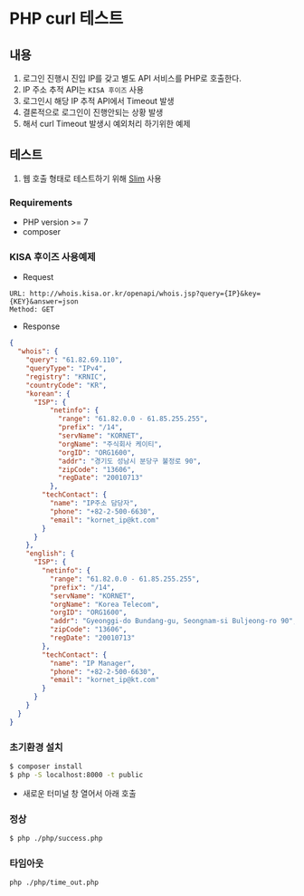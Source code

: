 # PHP curl 테스트 

## 내용
1. 로그인 진행시 진입 IP를 갖고 별도 API 서비스를 PHP로 호출한다.
1. IP 주소 추적 API는 `KISA 후이즈` 사용
1. 로그인시 해당 IP 추적 API에서 Timeout 발생 
1. 결론적으로 로그인이 진행안되는 상황 발생
1. 해서 curl Timeout 발생시 예외처리 하기위한 예제


## 테스트
1. 웹 호출 형태로 테스트하기 위해 [Slim](https://github.com/slimphp/Slim) 사용

### Requirements
- PHP version >= 7
- composer


### KISA 후이즈 사용예제
- Request

``` 
URL: http://whois.kisa.or.kr/openapi/whois.jsp?query={IP}&key={KEY}&answer=json
Method: GET
```

- Response

``` json
{
  "whois": {
    "query": "61.82.69.110",
    "queryType": "IPv4",
    "registry": "KRNIC",
    "countryCode": "KR",
    "korean": {
      "ISP": {
          "netinfo": {
            "range": "61.82.0.0 - 61.85.255.255",
            "prefix": "/14",
            "servName": "KORNET",
            "orgName": "주식회사 케이티",
            "orgID": "ORG1600",
            "addr": "경기도 성남시 분당구 불정로 90",
            "zipCode": "13606",
            "regDate": "20010713"
          },
        "techContact": {
          "name": "IP주소 담당자",
          "phone": "+82-2-500-6630",
          "email": "kornet_ip@kt.com"
        }
      }
    },
    "english": {
      "ISP": {
        "netinfo": {
          "range": "61.82.0.0 - 61.85.255.255",
          "prefix": "/14",
          "servName": "KORNET",
          "orgName": "Korea Telecom",
          "orgID": "ORG1600",
          "addr": "Gyeonggi-do Bundang-gu, Seongnam-si Buljeong-ro 90",
          "zipCode": "13606",
          "regDate": "20010713"
        },
        "techContact": {
          "name": "IP Manager",
          "phone": "+82-2-500-6630",
          "email": "kornet_ip@kt.com"
        }
      }
    }
  }
}
```

### 초기환경 설치

``` sh
$ composer install
$ php -S localhost:8000 -t public
```

- 새로운 터미널 창 열어서 아래 호출

### 정상

``` sh
$ php ./php/success.php
```

### 타임아웃

``` sh
php ./php/time_out.php
```